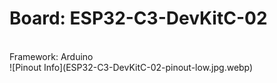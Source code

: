 <h1>Board: ESP32-C3-DevKitC-02</h1><br>
Framework: Arduino</br>
![Pinout Info](ESP32-C3-DevKitC-02-pinout-low.jpg.webp)</br>
